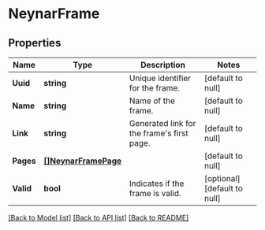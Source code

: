 # NeynarFrame

## Properties
Name | Type | Description | Notes
------------ | ------------- | ------------- | -------------
**Uuid** | **string** | Unique identifier for the frame. | [default to null]
**Name** | **string** | Name of the frame. | [default to null]
**Link** | **string** | Generated link for the frame&#x27;s first page. | [default to null]
**Pages** | [**[]NeynarFramePage**](NeynarFramePage.md) |  | [default to null]
**Valid** | **bool** | Indicates if the frame is valid. | [optional] [default to null]

[[Back to Model list]](../README.md#documentation-for-models) [[Back to API list]](../README.md#documentation-for-api-endpoints) [[Back to README]](../README.md)

